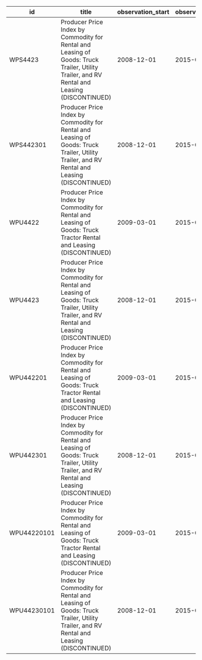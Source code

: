| id          | title                                                                                                                                       | observation_start   | observation_end   |
|-------------|---------------------------------------------------------------------------------------------------------------------------------------------|---------------------|-------------------|
| WPS4423     | Producer Price Index by Commodity for Rental and Leasing of Goods: Truck Trailer, Utility Trailer, and RV Rental and Leasing (DISCONTINUED) | 2008-12-01          | 2015-09-01        |
| WPS442301   | Producer Price Index by Commodity for Rental and Leasing of Goods: Truck Trailer, Utility Trailer, and RV Rental and Leasing (DISCONTINUED) | 2008-12-01          | 2015-09-01        |
| WPU4422     | Producer Price Index by Commodity for Rental and Leasing of Goods: Truck Tractor Rental and Leasing (DISCONTINUED)                          | 2009-03-01          | 2015-09-01        |
| WPU4423     | Producer Price Index by Commodity for Rental and Leasing of Goods: Truck Trailer, Utility Trailer, and RV Rental and Leasing (DISCONTINUED) | 2008-12-01          | 2015-09-01        |
| WPU442201   | Producer Price Index by Commodity for Rental and Leasing of Goods: Truck Tractor Rental and Leasing (DISCONTINUED)                          | 2009-03-01          | 2015-09-01        |
| WPU442301   | Producer Price Index by Commodity for Rental and Leasing of Goods: Truck Trailer, Utility Trailer, and RV Rental and Leasing (DISCONTINUED) | 2008-12-01          | 2015-09-01        |
| WPU44220101 | Producer Price Index by Commodity for Rental and Leasing of Goods: Truck Tractor Rental and Leasing (DISCONTINUED)                          | 2009-03-01          | 2015-09-01        |
| WPU44230101 | Producer Price Index by Commodity for Rental and Leasing of Goods: Truck Trailer, Utility Trailer, and RV Rental and Leasing (DISCONTINUED) | 2008-12-01          | 2015-09-01        |